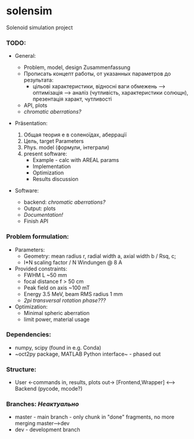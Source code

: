 # solensim
Solenoid simulation project

### TODO:
- General:
  - Problem, model, design Zusammenfassung
  - Прописать концепт работы, от указанных параметров до результата:
    - цільові характеристики, відносні ваги обмежень --> оптимізація --> аналіз (чутливість, характеристики солющн), презентація характ, чутливості
  - API, plots
  - *chromatic aberrations?*

- Präsentation:
   1. Общая теория e в соленоїдах, aберрації
   2. Цель, target Parameters
   3. Phys. model (формули, інтеграли)
   4. present software:
      - Example - calc with AREAL params
      - Implementation
      - Optimization
      - Results discussion

- Software:
   - backend: *chromatic aberrations?*
   - Output: plots
   - *Documentation!*
   - Finish API

### Problem formulation:
 - Parameters:
   - Geometry: mean radius r, radial width a, axial width b / Rsq, c;
   - I*N scaling factor / N Windungen @ 8 A
 - Provided constraints:
   - FWHM L ~50 mm
   - focal distance f > 50 cm
   - Peak field on axis ~100 mT
   - Energy 3.5 MeV, beam RMS radius 1 mm
   - *2pi transversal rotation phase???*
 - Optimization:
   - Minimal spheric aberration
   - limit power, material usage

### Dependencies:
 - numpy, scipy (found in e.g. Conda)
 - ~oct2py package, MATLAB Python interface~ - phased out

### Structure:
 - User <-commands in, results, plots out-> [Frontend,Wrapper] <--> Backend (pycode, mcode?)

### Branches: *Неактуально*
 - master - main branch - only chunk in "done" fragments, no more merging master-->dev
 - dev - development branch
